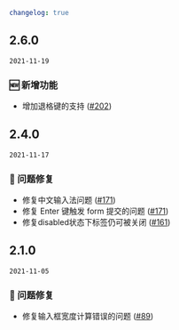 ```yaml
changelog: true
```

## 2.6.0

`2021-11-19`

### 🆕 新增功能

- 增加退格键的支持 ([#202](https://github.com/arco-design/arco-design-vue/pull/202))


## 2.4.0

`2021-11-17`

### 🐛 问题修复

- 修复中文输入法问题 ([#171](https://github.com/arco-design/arco-design-vue/pull/171))
- 修复 Enter 键触发 form 提交的问题 ([#171](https://github.com/arco-design/arco-design-vue/pull/171))
- 修复disabled状态下标签仍可被关闭 ([#161](https://github.com/arco-design/arco-design-vue/pull/161))


## 2.1.0

`2021-11-05`

### 🐛 问题修复

- 修复输入框宽度计算错误的问题 ([#89](https://github.com/arco-design/arco-design-vue/pull/89))

